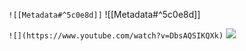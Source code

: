 `!​[[Metadata#^5c0e8d]]`
![[Metadata#^5c0e8d]]

`![](https://www.youtube.com/watch?v=DbsAQSIKQXk)`
![](https://www.youtube.com/watch?v=DbsAQSIKQXk)